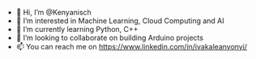 - 👋 Hi, I’m @Kenyanisch
- 👀 I’m interested in Machine Learning, Cloud Computing and AI
- 🌱 I’m currently learning Python, C++
- 💞️ I’m looking to collaborate on building Arduino projects
- 📫 You can reach me on https://www.linkedin.com/in/ivakaleanyonyi/

<!---
Kenyanisch/Kenyanisch is a ✨ special ✨ repository because its `README.md` (this file) appears on your GitHub profile.
You can click the Preview link to take a look at your changes.
--->
